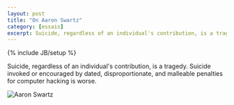 ```yaml
---
layout: post
title: "On Aaron Swartz"
category: [essais]
excerpt: Suicide, regardless of an individual's contribution, is a tragedy.
---
```

{% include JB/setup %}

Suicide, regardless of an individual's contribution, is a tragedy. Suicide invoked or encouraged by dated, disproportionate, and malleable penalties for computer hacking is worse.

![Aaron Swartz](/assets/images/aaron-schwartz.png)